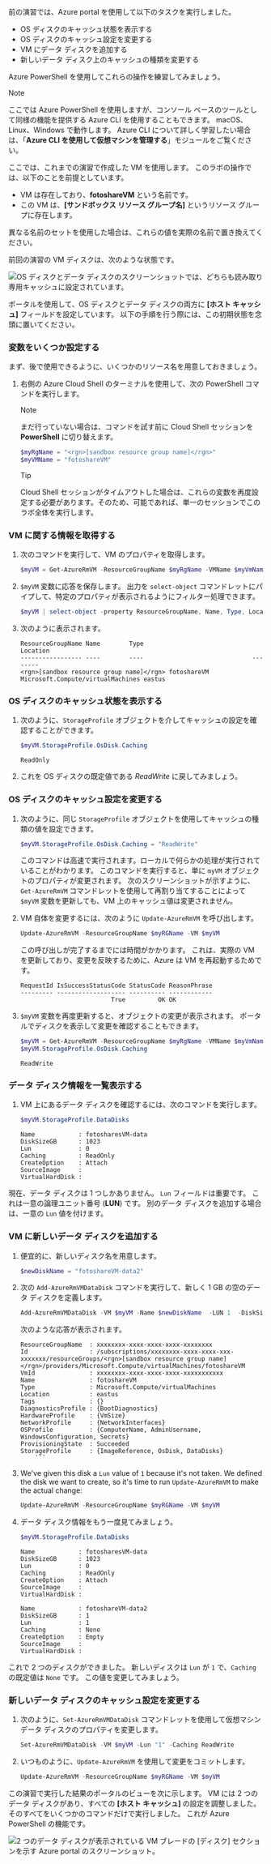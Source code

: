 前の演習では、Azure portal を使用して以下のタスクを実行しました。

- OS ディスクのキャッシュ状態を表示する
- OS ディスクのキャッシュ設定を変更する
- VM にデータ ディスクを追加する
- 新しいデータ ディスク上のキャッシュの種類を変更する

Azure PowerShell を使用してこれらの操作を練習してみましょう。 

> [!NOTE]
> ここでは Azure PowerShell を使用しますが、コンソール ベースのツールとして同様の機能を提供する Azure CLI を使用することもできます。 macOS、Linux、Windows で動作します。 Azure CLI について詳しく学習したい場合は、「**Azure CLI を使用して仮想マシンを管理する**」モジュールをご覧ください。

ここでは、これまでの演習で作成した VM を使用します。 このラボの操作では、以下のことを前提としています。

- VM は存在しており、**fotoshareVM** という名前です。
- この VM は、**<rgn>[サンドボックス リソース グループ名]</rgn>** というリソース グループに存在します。

異なる名前のセットを使用した場合は、これらの値を実際の名前で置き換えてください。

前回の演習の VM ディスクは、次のような状態です。

![OS ディスクとデータ ディスクのスクリーンショットでは、どちらも読み取り専用キャッシュに設定されています。](../media/disks-final-config-portal.PNG)

ポータルを使用して、OS ディスクとデータ ディスクの両方に **[ホスト キャッシュ]** フィールドを設定しています。 以下の手順を行う際には、この初期状態を念頭に置いてください。

### <a name="set-up-some-variables"></a>変数をいくつか設定する

まず、後で使用できるように、いくつかのリソース名を用意しておきましょう。

1. 右側の Azure Cloud Shell のターミナルを使用して、次の PowerShell コマンドを実行します。

    > [!NOTE]
    > まだ行っていない場合は、コマンドを試す前に Cloud Shell セッションを **PowerShell** に切り替えます。
    
    ```powershell
    $myRgName = "<rgn>[sandbox resource group name]</rgn>"
    $myVMName = "fotoshareVM"
    ```
    
    > [!TIP]
    > Cloud Shell セッションがタイムアウトした場合は、これらの変数を再度設定する必要があります。そのため、可能であれば、単一のセッションでこのラボ全体を実行します。
    
### <a name="get-info-about-our-vm"></a>VM に関する情報を取得する

1. 次のコマンドを実行して、VM のプロパティを取得します。

    ```powershell
    $myVM = Get-AzureRmVM -ResourceGroupName $myRgName -VMName $myVmName
    ```
    
1. `$myVM` 変数に応答を保存します。 出力を `select-object` コマンドレットにパイプして、特定のプロパティが表示されるようにフィルター処理できます。

    ```powershell
    $myVM | select-object -property ResourceGroupName, Name, Type, Location
    ```
    
1. 次のように表示されます。

    ```output
    ResourceGroupName Name        Type                              Location
    ----------------- ----        ----                              --------
    <rgn>[sandbox resource group name]</rgn> fotoshareVM Microsoft.Compute/virtualMachines eastus
    ```
    
### <a name="view-os-disk-cache-status"></a>OS ディスクのキャッシュ状態を表示する

1. 次のように、`StorageProfile` オブジェクトを介してキャッシュの設定を確認することができます。

    ```powershell
    $myVM.StorageProfile.OsDisk.Caching
    ```

    ```output
    ReadOnly
    ```
   
1. これを OS ディスクの既定値である _ReadWrite_ に戻してみましょう。

### <a name="change-the-cache-settings-of-the-os-disk"></a>OS ディスクのキャッシュ設定を変更する

1. 次のように、同じ `StorageProfile` オブジェクトを使用してキャッシュの種類の値を設定できます。

    ```powershell
    $myVM.StorageProfile.OsDisk.Caching = "ReadWrite"
    ```
    
    このコマンドは高速で実行されます。ローカルで何らかの処理が実行されていることがわかります。 このコマンドを実行すると、単に `myVM` オブジェクトのプロパティが変更されます。 次のスクリーンショットが示すように、`Get-AzureRmVM` コマンドレットを使用して再割り当てすることによって `$myVM` 変数を更新しても、VM 上のキャッシュ値は変更されません。

1. VM 自体を変更するには、次のように `Update-AzureRmVM` を呼び出します。

    ```powershell
    Update-AzureRmVM -ResourceGroupName $myRGName -VM $myVM
    ```
    
    この呼び出しが完了するまでには時間がかかります。 これは、実際の VM を更新しており、変更を反映するために、Azure は VM を再起動するためです。

    ```output
    RequestId IsSuccessStatusCode StatusCode ReasonPhrase
    --------- ------------------- ---------- ------------
                             True         OK OK
    ```
    
1. `$myVM` 変数を再度更新すると、オブジェクトの変更が表示されます。 ポータルでディスクを表示して変更を確認することもできます。 

    ```powershell
    $myVM = Get-AzureRmVM -ResourceGroupName $myRgName -VMName $myVmName
    $myVM.StorageProfile.OsDisk.Caching
    ```
    
    ```output
    ReadWrite
    ```
    
### <a name="list-data-disk-info"></a>データ ディスク情報を一覧表示する

1. VM 上にあるデータ ディスクを確認するには、次のコマンドを実行します。

    ```powershell
    $myVM.StorageProfile.DataDisks
    ```
    
    ```output
    Name            : fotosharesVM-data
    DiskSizeGB      : 1023
    Lun             : 0
    Caching         : ReadOnly
    CreateOption    : Attach
    SourceImage     :
    VirtualHardDisk :
    ```
    
現在、データ ディスクは 1 つしかありません。 `Lun` フィールドは重要です。 これは一意の論理ユニット番号 (**L****U****N**) です。 別のデータ ディスクを追加する場合は、一意の `Lun` 値を付けます。

### <a name="add-a-new-data-disk-to-our-vm"></a>VM に新しいデータ ディスクを追加する

1. 便宜的に、新しいディスク名を用意します。

    ```powershell
    $newDiskName = "fotoshareVM-data2"
    ```
    
1. 次の `Add-AzureRmVMDataDisk` コマンドを実行して、新しく 1 GB の空のデータ ディスクを定義します。

    ```powershell
    Add-AzureRmVMDataDisk -VM $myVM -Name $newDiskName  -LUN 1  -DiskSizeinGB 1 -CreateOption Empty
    ```
    次のような応答が表示されます。

    ```output
    ResourceGroupName  : xxxxxxxx-xxxx-xxxx-xxxx-xxxxxxxx
    Id                 : /subscriptions/xxxxxxxx-xxxx-xxxx-xxx-xxxxxxx/resourceGroups/<rgn>[sandbox resource group name]</rgn>/providers/Microsoft.Compute/virtualMachines/fotoshareVM
    VmId               : xxxxxxxx-xxxx-xxxx-xxxx-xxxxxxxxxxx
    Name               : fotoshareVM
    Type               : Microsoft.Compute/virtualMachines
    Location           : eastus
    Tags               : {}
    DiagnosticsProfile : {BootDiagnostics}
    HardwareProfile    : {VmSize}
    NetworkProfile     : {NetworkInterfaces}
    OSProfile          : {ComputerName, AdminUsername, WindowsConfiguration, Secrets}
    ProvisioningState  : Succeeded
    StorageProfile     : {ImageReference, OsDisk, DataDisks}
        ```
    
1. We've given this disk a `Lun` value of `1` because it's not taken. We defined the disk we want to create, so it's time to run `Update-AzureRmVM` to make the actual change:

    ```powershell
    Update-AzureRmVM -ResourceGroupName $myRGName -VM $myVM
    ```
    
1. データ ディスク情報をもう一度見てみましょう。

    ```powershell
    $myVM.StorageProfile.DataDisks
    ```
    
    ```output
    Name            : fotosharesVM-data
    DiskSizeGB      : 1023
    Lun             : 0
    Caching         : ReadOnly
    CreateOption    : Attach
    SourceImage     :
    VirtualHardDisk :
    
    Name            : fotoshareVM-data2
    DiskSizeGB      : 1
    Lun             : 1
    Caching         : None
    CreateOption    : Empty
    SourceImage     :
    VirtualHardDisk :
    ```

これで 2 つのディスクができました。 新しいディスクは `Lun` が `1` で、`Caching` の既定値は `None` です。 この値を変更してみましょう。

### <a name="change-cache-settings-of-new-data-disk"></a>新しいデータ ディスクのキャッシュ設定を変更する

1. 次のように、`Set-AzureRmVMDataDisk` コマンドレットを使用して仮想マシン データ ディスクのプロパティを変更します。

    ```powershell
    Set-AzureRmVMDataDisk -VM $myVM -Lun "1" -Caching ReadWrite
    ```
    
1. いつものように、`Update-AzureRmVM` を使用して変更をコミットします。

    ```powershell
    Update-AzureRmVM -ResourceGroupName $myRGName -VM $myVM
    ```
    
この演習で実行した結果のポータルのビューを次に示します。 VM には 2 つのデータ ディスクがあり、すべての **[ホスト キャッシュ]** の設定を調整しました。 そのすべてをいくつかのコマンドだけで実行しました。 これが Azure PowerShell の機能です。

![2 つのデータ ディスクが表示されている VM ブレードの [ディスク] セクションを示す Azure portal のスクリーンショット。](../media/disks-final-config-portal2.png)
